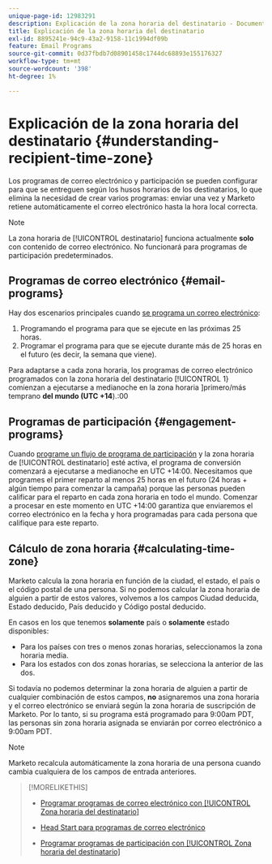 ```yaml
---
unique-page-id: 12983291
description: Explicación de la zona horaria del destinatario - Documentos de Marketo - Documentación del producto
title: Explicación de la zona horaria del destinatario
exl-id: 8895241e-94c9-43a2-9158-11c1994df09b
feature: Email Programs
source-git-commit: 0d37fbdb7d08901458c1744dc68893e155176327
workflow-type: tm+mt
source-wordcount: '398'
ht-degree: 1%

---
```


# Explicación de la zona horaria del destinatario {#understanding-recipient-time-zone}

Los programas de correo electrónico y participación se pueden configurar para que se entreguen según los husos horarios de los destinatarios, lo que elimina la necesidad de crear varios programas: enviar una vez y Marketo retiene automáticamente el correo electrónico hasta la hora local correcta.

>[!NOTE]
>
>La zona horaria de [!UICONTROL destinatario] funciona actualmente **solo** con contenido de correo electrónico. No funcionará para programas de participación predeterminados.

## Programas de correo electrónico {#email-programs}

Hay dos escenarios principales cuando [se programa un correo electrónico](/help/marketo/product-docs/email-marketing/email-programs/email-program-actions/scheduling-with-recipient-time-zone/schedule-email-programs-with-recipient-time-zone.md):

1. Programando el programa para que se ejecute en las próximas 25 horas.
1. Programar el programa para que se ejecute durante más de 25 horas en el futuro (es decir, la semana que viene).

Para adaptarse a cada zona horaria, los programas de correo electrónico programados con la zona horaria del destinatario [!UICONTROL 1&rbrace; comienzan a ejecutarse a medianoche en la zona horaria &#x200B;]primero/más temprano **del mundo (UTC +14**).:00

## Programas de participación {#engagement-programs}

Cuando [programe un flujo de programa de participación](/help/marketo/product-docs/email-marketing/drip-nurturing/engagement-program-streams/set-stream-cadence/schedule-engagement-programs-with-recipient-time-zone.md) y la zona horaria de [!UICONTROL destinatario] esté activa, el programa de conversión comenzará a ejecutarse a medianoche en UTC +14:00. Necesitamos que programes el primer reparto al menos 25 horas en el futuro (24 horas + algún tiempo para comenzar la campaña) porque las personas pueden calificar para el reparto en cada zona horaria en todo el mundo. Comenzar a procesar en este momento en UTC +14:00 garantiza que enviaremos el correo electrónico en la fecha y hora programadas para cada persona que califique para este reparto.

## Cálculo de zona horaria {#calculating-time-zone}

Marketo calcula la zona horaria en función de la ciudad, el estado, el país o el código postal de una persona. Si no podemos calcular la zona horaria de alguien a partir de estos valores, volvemos a los campos Ciudad deducida, Estado deducido, País deducido y Código postal deducido.

En casos en los que tenemos **solamente** país o **solamente** estado disponibles:

* Para los países con tres o menos zonas horarias, seleccionamos la zona horaria media.
* Para los estados con dos zonas horarias, se selecciona la anterior de las dos.

Si todavía no podemos determinar la zona horaria de alguien a partir de cualquier combinación de estos campos, **no** asignaremos una zona horaria y el correo electrónico se enviará según la zona horaria de suscripción de Marketo. Por lo tanto, si su programa está programado para 9:00am PDT, las personas sin zona horaria asignada se enviarán por correo electrónico a 9:00am PDT.

>[!NOTE]
>
>Marketo recalcula automáticamente la zona horaria de una persona cuando cambia cualquiera de los campos de entrada anteriores.

>[!MORELIKETHIS]
>
>* [Programar programas de correo electrónico con [!UICONTROL Zona horaria del destinatario]](/help/marketo/product-docs/email-marketing/email-programs/email-program-actions/scheduling-with-recipient-time-zone/schedule-email-programs-with-recipient-time-zone.md)
>* [Head Start para programas de correo electrónico](/help/marketo/product-docs/email-marketing/email-programs/email-program-actions/head-start-for-email-programs.md)
>
>* [Programar programas de participación con [!UICONTROL Zona horaria del destinatario]](/help/marketo/product-docs/email-marketing/drip-nurturing/engagement-program-streams/set-stream-cadence/schedule-engagement-programs-with-recipient-time-zone.md)
